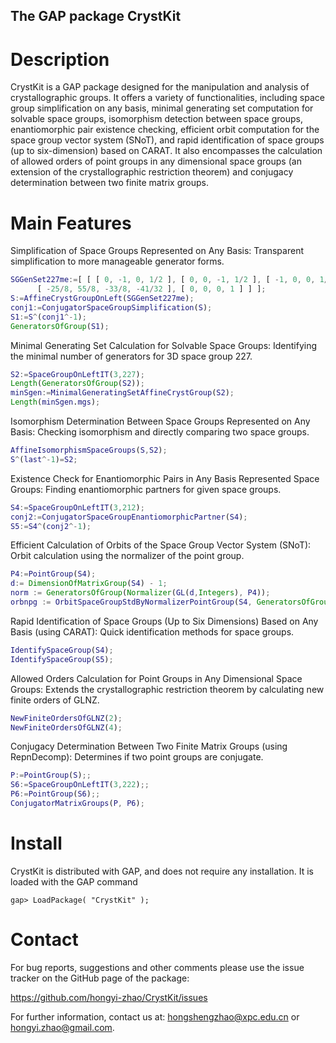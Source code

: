 ## The GAP package CrystKit

# Description

CrystKit is a GAP package designed for the manipulation and analysis of crystallographic groups. It offers a variety of functionalities, including space group simplification on any basis, minimal generating set computation for solvable space groups, isomorphism detection between space groups, enantiomorphic pair existence checking, efficient orbit computation for the space group vector system (SNoT), and rapid identification of space groups (up to six-dimension) based on CARAT. It also encompasses the calculation of allowed orders of point groups in any dimensional space groups (an extension of the crystallographic restriction theorem) and conjugacy determination between two finite matrix groups.

# Main Features

Simplification of Space Groups Represented on Any Basis: Transparent simplification to more manageable generator forms.

```gap
SGGenSet227me:=[ [ [ 0, -1, 0, 1/2 ], [ 0, 0, -1, 1/2 ], [ -1, 0, 0, 1/2 ], [ 0, 0, 0, 1 ] ], [ [ -15/4, 29/4, -15/4, -15/16 ], [ -33/8, 55/8, -25/8, -25/32 ], 
      [ -25/8, 55/8, -33/8, -41/32 ], [ 0, 0, 0, 1 ] ] ];
S:=AffineCrystGroupOnLeft(SGGenSet227me);
conj1:=ConjugatorSpaceGroupSimplification(S);
S1:=S^(conj1^-1);
GeneratorsOfGroup(S1);
```

Minimal Generating Set Calculation for Solvable Space Groups: Identifying the minimal number of generators for 3D space group 227.

```gap
S2:=SpaceGroupOnLeftIT(3,227);
Length(GeneratorsOfGroup(S2));
minSgen:=MinimalGeneratingSetAffineCrystGroup(S2);
Length(minSgen.mgs);
```

Isomorphism Determination Between Space Groups Represented on Any Basis: Checking isomorphism and directly comparing two space groups.

```gap
AffineIsomorphismSpaceGroups(S,S2);
S^(last^-1)=S2;
```

Existence Check for Enantiomorphic Pairs in Any Basis Represented Space Groups: Finding enantiomorphic partners for given space groups.

```gap
S4:=SpaceGroupOnLeftIT(3,212);
conj2:=ConjugatorSpaceGroupEnantiomorphicPartner(S4);
S5:=S4^(conj2^-1);

```

Efficient Calculation of Orbits of the Space Group Vector System (SNoT): Orbit calculation using the normalizer of the point group.

```gap
P4:=PointGroup(S4);
d:= DimensionOfMatrixGroup(S4) - 1;
norm := GeneratorsOfGroup(Normalizer(GL(d,Integers), P4)); 
orbnpg := OrbitSpaceGroupStdByNormalizerPointGroup(S4, GeneratorsOfGroup(P4), norm);
```

Rapid Identification of Space Groups (Up to Six Dimensions) Based on Any Basis (using CARAT): Quick identification methods for space groups.

```gap
IdentifySpaceGroup(S4);
IdentifySpaceGroup(S5);
```

Allowed Orders Calculation for Point Groups in Any Dimensional Space Groups: Extends the crystallographic restriction theorem by calculating new finite orders of GLNZ.

```gap
NewFiniteOrdersOfGLNZ(2);
NewFiniteOrdersOfGLNZ(4);
```

Conjugacy Determination Between Two Finite Matrix Groups (using RepnDecomp): Determines if two point groups are conjugate.

```gap
P:=PointGroup(S);;
S6:=SpaceGroupOnLeftIT(3,222);;
P6:=PointGroup(S6);;
ConjugatorMatrixGroups(P, P6); 
```

# Install

CrystKit is distributed with GAP, and does not require any installation. It is loaded with the GAP command

```
gap> LoadPackage( "CrystKit" ); 
```

# Contact

For bug reports, suggestions and other comments please use the issue tracker on the GitHub page of the package:

https://github.com/hongyi-zhao/CrystKit/issues

For further information, contact us at: <hongshengzhao@xpc.edu.cn> or <hongyi.zhao@gmail.com>.

